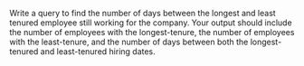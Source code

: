 Write a query to find the number of days between the longest and least tenured employee still working for the company. 
Your output should include the number of employees with the longest-tenure, the number of employees with the least-tenure, and the number of days between both the longest-tenured and least-tenured hiring dates.